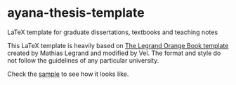 # ayana-thesis-template
LaTeX template for graduate dissertations, textbooks and teaching notes

This LaTeX template is
heavily based on [The Legrand Orange Book template](http://www.latextemplates.com/template/the-legrand-orange-book)
created by Mathias Legrand and modified by Vel. The format and style do not follow the guidelines of any
particular university.

Check the [sample](https://github.com/ayanamartins/ayana-thesis-template/blob/master/thesis.pdf) to see how it
looks like. 

